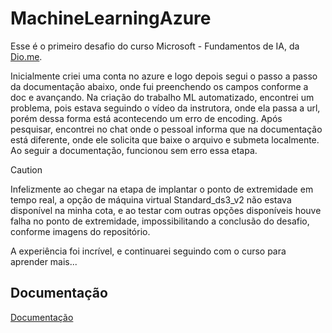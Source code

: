 
# MachineLearningAzure

Esse é o primeiro desafio do curso Microsoft - Fundamentos de IA, da [Dio.me](https://dio.me).

Inicialmente criei uma conta no azure e logo depois segui o passo a passo da documentação abaixo, onde fui preenchendo os campos conforme a doc e avançando.
Na criação do trabalho ML automatizado, encontrei um problema, pois estava seguindo o vídeo da instrutora, onde ela passa a url, porém dessa forma está acontecendo um erro de encoding. Após pesquisar, encontrei no chat onde o pessoal informa que na documentação está diferente, onde ele solicita que baixe o arquivo e submeta localmente. Ao seguir a documentação, funcionou sem erro essa etapa.

>[!CAUTION]
Infelizmente ao chegar na etapa de implantar o ponto de extremidade em tempo real, a opção de máquina virtual Standard_ds3_v2 não estava disponível na minha cota, e ao testar com outras opções disponíveis houve falha no ponto de extremidade, impossibilitando a conclusão do desafio, conforme imagens do repositório.

A experiência foi incrível, e continuarei seguindo com o curso para aprender mais...





## Documentação

[Documentação](https://microsoftlearning.github.io/mslearn-ai-fundamentals/Instructions/Labs/01-machine-learning.html)


